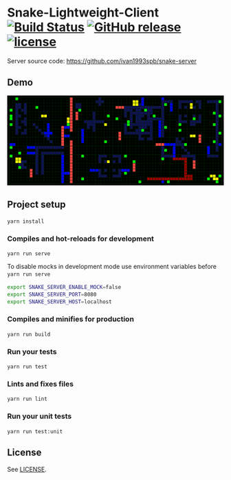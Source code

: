 # Snake-Lightweight-Client [![Build Status](https://travis-ci.org/ivan1993spb/snake-lightweight-client.svg?branch=master)](https://travis-ci.org/ivan1993spb/snake-lightweight-client) [![GitHub release](https://img.shields.io/github/release/ivan1993spb/snake-lightweight-client/all.svg)](https://github.com/ivan1993spb/snake-lightweight-client/releases/latest) [![license](https://img.shields.io/github/license/ivan1993spb/snake-lightweight-client.svg)](LICENSE)

Server source code: https://github.com/ivan1993spb/snake-server

## Demo

![Client screenshot](demo.gif)

## Project setup

```
yarn install
```

### Compiles and hot-reloads for development

```
yarn run serve
```

To disable mocks in development mode use environment variables before `yarn run serve`

```bash
export SNAKE_SERVER_ENABLE_MOCK=false
export SNAKE_SERVER_PORT=8080
export SNAKE_SERVER_HOST=localhost
```

### Compiles and minifies for production

```
yarn run build
```

### Run your tests

```
yarn run test
```

### Lints and fixes files

```
yarn run lint
```

### Run your unit tests

```
yarn run test:unit
```

## License

See [LICENSE](LICENSE).
